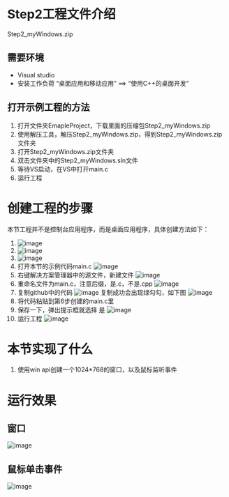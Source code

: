 # Step2工程文件介绍
Step2_myWindows.zip

## 需要环境
- Visual studio
- 安装工作负荷 “桌面应用和移动应用” ==> “使用C++的桌面开发”

## 打开示例工程的方法
1. 打开文件夹EmapleProject，下载里面的压缩包Step2_myWindows.zip
2. 使用解压工具，解压Step2_myWindows.zip，得到Step2_myWindows.zip文件夹
3. 打开Step2_myWindows.zip文件夹
4. 双击文件夹中的Step2_myWindows.sln文件
5. 等待VS启动，在VS中打开main.c
6. 运行工程

# 创建工程的步骤
本节工程并不是控制台应用程序，而是桌面应用程序，具体创建方法如下：
1. ![image](https://user-images.githubusercontent.com/65701532/187611437-dba9a15d-6d68-4c1b-a6c8-83855113b168.png)
2. ![image](https://user-images.githubusercontent.com/65701532/187611472-65e0e92f-c378-4dc7-bafb-b7bbaffa4cf4.png)
3. ![image](https://user-images.githubusercontent.com/65701532/187611560-845e0192-6613-443a-9305-3f620dcd2dde.png)
4. 打开本节的示例代码main.c
![image](https://user-images.githubusercontent.com/65701532/187612043-aaf76f87-ff5c-4791-a28e-ee191b1faa27.png)
5. 右键解决方案管理器中的源文件，新建文件
![image](https://user-images.githubusercontent.com/65701532/187612354-f2e2d4f8-5776-4409-b9f3-28deae137334.png)
6. 重命名文件为main.c，注意后缀，是.c，不是.cpp
![image](https://user-images.githubusercontent.com/65701532/187612507-3bd30445-fce7-48cb-bd7f-a06a07e1eab3.png)
7. 复制github中的代码
![image](https://user-images.githubusercontent.com/65701532/187612127-488cb7a6-fb53-40dc-aacf-c48109cce341.png)
复制成功会出现绿勾勾，如下图
![image](https://user-images.githubusercontent.com/65701532/187612608-bc199af5-cafe-48c6-87e9-1abeada058ca.png)
6. 将代码粘贴到第6步创建的main.c里
7. 保存一下，弹出提示框就选择 是
![image](https://user-images.githubusercontent.com/65701532/187612788-18696f14-432c-4a07-9578-a32acadd284e.png)
8. 运行工程
![image](https://user-images.githubusercontent.com/65701532/187612855-b87f639d-553e-4d1e-aa91-99b6d248c76f.png)

# 本节实现了什么
1. 使用win api创建一个1024*768的窗口，以及鼠标监听事件

# 运行效果

## 窗口
![image](https://user-images.githubusercontent.com/65701532/186637550-6a5e109d-9f12-4acd-a472-106a15b7b7b6.png)

## 鼠标单击事件
![image](https://user-images.githubusercontent.com/65701532/186637622-3a02bcda-0c6e-4132-9150-a8729fdc720e.png)
